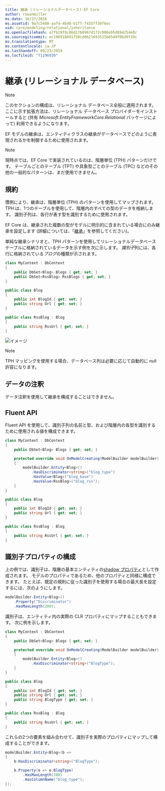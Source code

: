 ```yaml
---
title: 継承 (リレーショナルデータベース)-EF Core
author: rowanmiller
ms.date: 10/27/2016
ms.assetid: 9a7c5488-aaf4-4b40-b1ff-f435ff30f6ec
uid: core/modeling/relational/inheritance
ms.openlocfilehash: a7fb19f9c86d1768967d172c006eb5d894254e0c
ms.sourcegitcommit: ec196918691f50cd0b21693515b0549f06d9f39c
ms.translationtype: MT
ms.contentlocale: ja-JP
ms.lasthandoff: 09/23/2019
ms.locfileid: "71196930"
---
```

# <a name="inheritance-relational-database"></a>継承 (リレーショナル データベース)

> [!NOTE]  
> このセクションの構成は、リレーショナル データベース全般に適用されます。 ここに示す拡張方法は、リレーショナル データベース プロバイダーをインストールすると (共有 *Microsoft.EntityFrameworkCore.Relational* パッケージによって) 利用できるようになります。

EF モデルの継承は、エンティティクラスの継承がデータベースでどのように表現されるかを制御するために使用されます。

> [!NOTE]  
> 現時点では、EF Core で実装されているのは、階層単位 (TPH) パターンだけです。 テーブルごとのテーブル (TPT) や具象型ごとのテーブル (TPC) などのその他の一般的なパターンは、まだ使用できません。

## <a name="conventions"></a>規約

慣例により、継承は、階層単位 (TPH) のパターンを使用してマップされます。 TPH は、1つのテーブルを使用して、階層内のすべての型のデータを格納します。 識別子列は、各行が表す型を識別するために使用されます。

EF Core は、継承された複数の型がモデルに明示的に含まれている場合にのみ継承を設定します (詳細については、「[継承](../inheritance.md)」を参照してください)。

単純な継承シナリオと、TPH パターンを使用してリレーショナルデータベーステーブルに格納されているデータを示す例を次に示します。 *識別子*列には、各行に格納されている*ブログ*の種類が示されます。

<!-- [!code-csharp[Main](samples/core/relational/Modeling/Conventions/InheritanceDbSets.cs)] -->
``` csharp
class MyContext : DbContext
{
    public DbSet<Blog> Blogs { get; set; }
    public DbSet<RssBlog> RssBlogs { get; set; }
}

public class Blog
{
    public int BlogId { get; set; }
    public string Url { get; set; }
}

public class RssBlog : Blog
{
    public string RssUrl { get; set; }
}
```

![イメージ](_static/inheritance-tph-data.png)

>[!NOTE]
> TPH マッピングを使用する場合、データベース列は必要に応じて自動的に null 許容になります。

## <a name="data-annotations"></a>データの注釈

データ注釈を使用して継承を構成することはできません。

## <a name="fluent-api"></a>Fluent API

Fluent API を使用して、識別子列の名前と型、および階層内の各型を識別するために使用される値を構成できます。

<!-- [!code-csharp[Main](samples/core/relational/Modeling/FluentAPI/InheritanceTPHDiscriminator.cs?highlight=7,8,9,10)] -->
``` csharp
class MyContext : DbContext
{
    public DbSet<Blog> Blogs { get; set; }

    protected override void OnModelCreating(ModelBuilder modelBuilder)
    {
        modelBuilder.Entity<Blog>()
            .HasDiscriminator<string>("blog_type")
            .HasValue<Blog>("blog_base")
            .HasValue<RssBlog>("blog_rss");
    }
}

public class Blog
{
    public int BlogId { get; set; }
    public string Url { get; set; }
}

public class RssBlog : Blog
{
    public string RssUrl { get; set; }
}
```

## <a name="configuring-the-discriminator-property"></a>識別子プロパティの構成

上の例では、識別子は、階層の基本エンティティの[shadow プロパティ](xref:core/modeling/shadow-properties)として作成されます。 モデルのプロパティであるため、他のプロパティと同様に構成できます。 たとえば、既定の規則に従った識別子を使用する場合の最大長を設定するには、次のようにします。

```C#
modelBuilder.Entity<Blog>()
    .Property("Discriminator")
    .HasMaxLength(200);
```

識別子は、エンティティ内の実際の CLR プロパティにマップすることもできます。 次に例を示します。
```C#
class MyContext : DbContext
{
    public DbSet<Blog> Blogs { get; set; }

    protected override void OnModelCreating(ModelBuilder modelBuilder)
    {
        modelBuilder.Entity<Blog>()
            .HasDiscriminator<string>("BlogType");
    }
}

public class Blog
{
    public int BlogId { get; set; }
    public string Url { get; set; }
    public string BlogType { get; set; }
}

public class RssBlog : Blog
{
    public string RssUrl { get; set; }
}
```

これらの2つの要素を組み合わせて、識別子を実際のプロパティにマップして構成することができます。
```C#
modelBuilder.Entity<Blog>(b =>
{
    b.HasDiscriminator<string>("BlogType");

    b.Property(e => e.BlogType)
        .HasMaxLength(200)
        .HasColumnName("blog_type");
});
```

